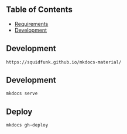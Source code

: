 ## Table of Contents
* [Requirements](#requirements)
* [Development](#development)

## Development
```
https://squidfunk.github.io/mkdocs-material/
```

## Development
```
mkdocs serve
```

## Deploy
```
mkdocs gh-deploy
```
